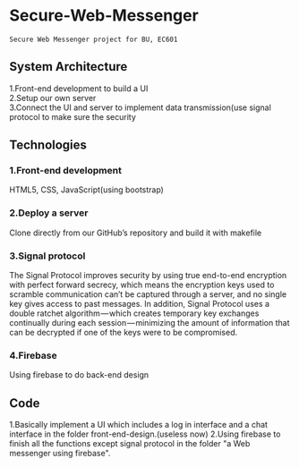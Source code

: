 # Secure-Web-Messenger
    Secure Web Messenger project for BU, EC601
## System Architecture
1.Front-end development to build a UI<br>
2.Setup our own server<br>
3.Connect the UI and server to implement data transmission(use signal protocol to make sure the security
## Technologies
### 1.Front-end development
HTML5, CSS, JavaScript(using bootstrap)
### 2.Deploy a server
Clone directly from our GitHub’s repository and build it with makefile
### 3.Signal protocol
The Signal Protocol improves security by using true end-to-end encryption with perfect forward secrecy, which means the encryption keys used to scramble communication can’t be captured through a server, and no single key gives access to past messages. In addition, Signal Protocol uses a double ratchet algorithm — which creates temporary key exchanges continually during each session — minimizing the amount of information that can be decrypted if one of the keys were to be compromised.
### 4.Firebase
Using firebase to do back-end design
## Code
1.Basically implement a UI which includes a log in interface and a chat interface in the folder front-end-design.(useless now)
2.Using firebase to finish all the functions except signal protocol in the folder "a Web messenger using firebase".
